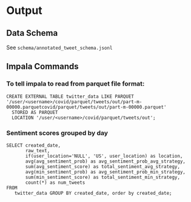 # Output

## Data Schema

See `schema/annotated_tweet_schema.jsonl`

## Impala Commands

### To tell impala to read from parquet file format:

```
CREATE EXTERNAL TABLE twitter_data LIKE PARQUET '/user/<username>/covid/parquet/tweets/out/part-m-00000.parquetcovid/parquet/tweets/out/part-m-00000.parquet'
  STORED AS PARQUET
  LOCATION '/user/<username>/covid/parquet/tweets/out';
```

### Sentiment scores grouped by day

```
SELECT created_date,
       raw_text,
       if(user_location='NULL', 'US', user_location) as location,
       avg(avg_sentiment_prob) as avg_sentiment_prob_avg_strategy,
       sum(avg_sentiment_score) as total_sentiment_avg_strategy,
       avg(min_sentiment_prob) as avg_sentiment_prob_min_strategy,
       sum(min_sentiment_score) as total_sentiment_min_strategy,
       count(*) as num_tweets
FROM
   twitter_data GROUP BY created_date, order by created_date;
```
